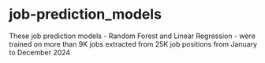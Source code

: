 # job-prediction_models
These job prediction models - Random Forest and Linear Regression - were trained on more than 9K jobs extracted from 25K job positions from January to December 2024
